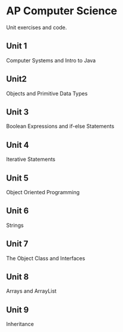 # AP Computer Science

Unit exercises and code.

## Unit 1
Computer Systems and Intro to Java

## Unit2
Objects and Primitive Data Types

## Unit 3
Boolean Expressions and if-else Statements

## Unit 4
Iterative Statements

## Unit 5
Object Oriented Programming

## Unit 6
Strings

## Unit 7
The Object Class and Interfaces

## Unit 8
Arrays and ArrayList

## Unit 9
Inheritance
